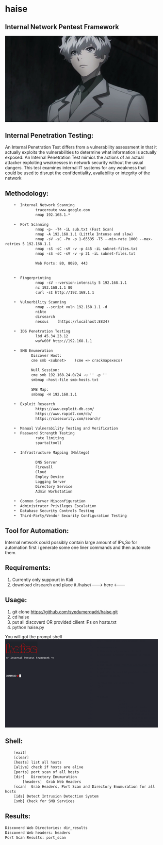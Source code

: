 # haise
## Internal Network Pentest Framework
![](https://github.com/syedumerqadri/haise/blob/master/image.jpg)


## Internal Penetration Testing:

An Internal Penetration Test differs from a vulnerability assessment in that it actually exploits the vulnerabilities to determine what information is actually exposed. An Internal Penetration Test mimics the actions of an actual attacker exploiting weaknesses in network security without the usual dangers. This test examines internal IT systems for any weakness that could be used to disrupt the confidentiality, availability or integrity of the network

## Methodology:

        •  Internal Network Scanning
                  traceroute www.google.com
                  nmap 192.168.1.*
        
        •  Port Scanning
                  nmap -p- -T4 -iL sub.txt (Fast Scan)
                  nmap -A 192.168.1.1 (Little Intense and slow)
                  nmap -sV -sC -Pn -p 1-65535 -T5 --min-rate 1000 --max-retries 5 192.168.1.1
                  nmap -sS -sC -sV -v -p 445 -iL subnet-files.txt
                  nmap -sS -sC -sV -v -p 21 -iL subnet-files.txt

                  Web Ports: 80, 8080, 443

                  
        •  Fingerprinting
                  nmap -sV --version-intensity 5 192.168.1.1
                  nc 192.168.1.1 80
                  curl -sI http://192.168.1.1

        •  Vulnerbility Scanning
                  nmap --script vuln 192.168.1.1 -d
                  nikto
                  dirsearch
                  nessus    (https://localhost:8834)
        
        •  IDS Penetration Testing
                  lbd 45.34.23.12
                  wafw00f http://192.168.1.1  
    
        •  SMB Enumeration
                Discover Host:
                cme smb <subnet>    (cme => crackmapexecs)

                Null Session:
                cme smb 192.168.24.0/24 -u '' -p ''
                smbmap –host-file smb-hosts.txt

                SMB Map:
                smbmap -H 192.168.1.1

        •  Exploit Research
                  https://www.exploit-db.com/
                  https://www.rapid7.com/db/
                  https://cxsecurity.com/search/       

        •  Manual Vulnerability Testing and Verification
        •  Password Strength Testing
                  rate limiting
                  sparta(tool)

        •  Infrastructure Mapping (Maltego)

                  DNS Server
                  Firewall
                  Cloud
                  Employ Device
                  Logging Server
                  Directory Service
                  Admin Workstation

        •  Common Server Misconfiguration                                                           
        •  Administrator Privileges Escalation
        •  Database Security Controls Testing    
        •  Third-Party/Vendor Security Configuration Testing



## Tool for Automation:
Internal network could possibly contain large amount of IPs,So for automation first i generate some
one liner commands and then automate them.

## Requirements:
1. Currently only suppourt in Kali
2. download dirsearch and place it /haise/---> here <---

## Usage:
1. git clone https://github.com/syedumerqadri/haise.git
2. cd haise
3. put all discoverd OR provided cilient IPs on hosts.txt
4. python haise.py

You will got the prompt shell
![](https://github.com/syedumerqadri/haise/blob/master/screenshot.png)


## Shell:
		[exit]
		[clear]
		[hosts]	list all hosts
		[alive]	check if hosts are alive
		[ports]	port scan of all hosts
		[dir]	Directory Enumuration
	        [headers]  Grab Web Headers
		[scan]	Grab Headers, Port Scan and Directory Enumuration for all hosts 
		[ids] Detect Intrusion Detection System
		[smb] Check for SMB Services


## Results:
	Discoverd Web Directories: dir_results
	Discoverd Web headers: headers
    Port Scan Results: port_scan




